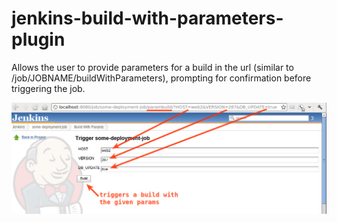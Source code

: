 jenkins-build-with-parameters-plugin
====================================

Allows the user to provide parameters for a build in the url (similar to /job/JOBNAME/buildWithParameters), prompting for confirmation before triggering the job.

![Example screenshot](/example_screenshot.png "Triggering a job with the plugin")
